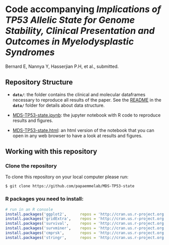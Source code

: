# Code accompanying *Implications of TP53 Allelic State for Genome Stability, Clinical Presentation and Outcomes in Myelodysplastic Syndromes*

Bernard E, Nannya Y, Hasserjian P.H, et al., submitted.


## Repository Structure

- **`data/`**: the folder contains the clinical and molecular dataframes necessary to reproduce all results of the paper. See the [README](./data/README.md) in the **`data/`** folder for details about data structure.

- [MDS-TP53-state.ipynb](./MDS-TP53-state.ipynb): the jupyter notebook with R code to reproduce results and figures.

- [MDS-TP53-state.html](./MDS-TP53-state.html): an html version of the notebook that you can open in any web browser to have a look at results and figures.


## Working with this repository

### Clone the repository

To clone this repository on your local computer please run:
```shell
$ git clone https://github.com/papaemmelab/MDS-TP53-state
```

### R packages you need to install:

```R
# run in an R console
install.packages('ggplot2',      repos = 'http://cran.us.r-project.org')
install.packages('gridExtra',    repos = 'http://cran.us.r-project.org')
install.packages('survival',     repos = 'http://cran.us.r-project.org')
install.packages('survminer',    repos = 'http://cran.us.r-project.org')
install.packages('cmprsk',       repos = 'http://cran.us.r-project.org')
install.packages('stringr',      repos = 'http://cran.us.r-project.org')
```
